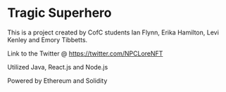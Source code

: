 # Tragic Superhero

This is a project created by CofC students
Ian Flynn, Erika Hamilton, Levi Kenley and Emory Tibbetts. 

Link to the Twitter @ https://twitter.com/NPCLoreNFT

Utilized Java, React.js and Node.js

Powered by Ethereum and Solidity
